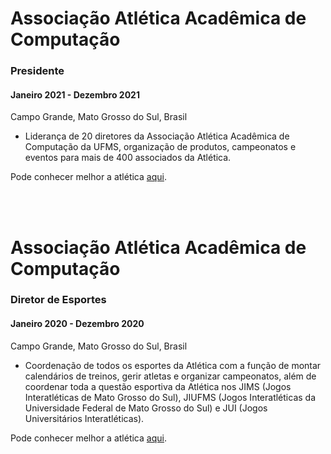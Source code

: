 # Associação Atlética Acadêmica de Computação
### Presidente
#### Janeiro 2021 - Dezembro 2021

Campo Grande, Mato Grosso do Sul, Brasil

- Liderança de 20 diretores da Associação Atlética Acadêmica de Computação da UFMS, organização de produtos, campeonatos e eventos para mais de 400 associados da Atlética.

Pode conhecer melhor a atlética [aqui](https://aaacomp.com.br/views).

<br></br>

# Associação Atlética Acadêmica de Computação
### Diretor de Esportes
#### Janeiro 2020 - Dezembro 2020

Campo Grande, Mato Grosso do Sul, Brasil

- Coordenação de todos os esportes da Atlética com a função de montar calendários de treinos, gerir atletas e organizar campeonatos, além de coordenar toda a questão esportiva da Atlética nos JIMS (Jogos Interatléticas de Mato Grosso do Sul), JIUFMS (Jogos Interatléticas da Universidade Federal de Mato Grosso do Sul) e JUI (Jogos Universitários Interatléticas).

Pode conhecer melhor a atlética [aqui](https://aaacomp.com.br/views).

<br></br>
